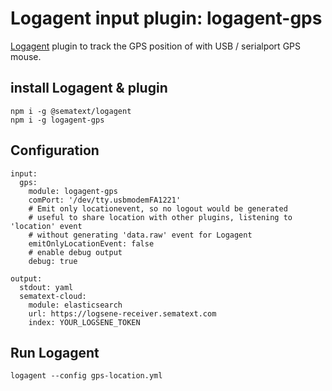# Logagent input plugin: logagent-gps

[Logagent](https://sematext.com/logagent) plugin to track the GPS position of with USB / serialport GPS mouse.  


## install Logagent & plugin

```
npm i -g @sematext/logagent
npm i -g logagent-gps
```

## Configuration 

```
input: 
  gps: 
    module: logagent-gps
    comPort: '/dev/tty.usbmodemFA1221'
    # Emit only locationevent, so no logout would be generated
    # useful to share location with other plugins, listening to 'location' event
    # without generating 'data.raw' event for Logagent
    emitOnlyLocationEvent: false
    # enable debug output
    debug: true

output: 
  stdout: yaml
  sematext-cloud: 
    module: elasticsearch
    url: https://logsene-receiver.sematext.com
    index: YOUR_LOGSENE_TOKEN

```

## Run Logagent

```
logagent --config gps-location.yml
```
